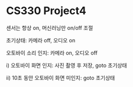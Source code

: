 # CS330 Project4

센서는 항상 on, 머신러닝만 on/off 조절

초기상태: 카메라 off, 오디오 on

오토바이 소리 인지: 카메라 on, 오디오 off

i) 오토바이 화면 인지: 사진 촬영 후 저장, goto 초기상태

ii) 10초 동안 오토바이 화면 미인지: goto 초기상태
